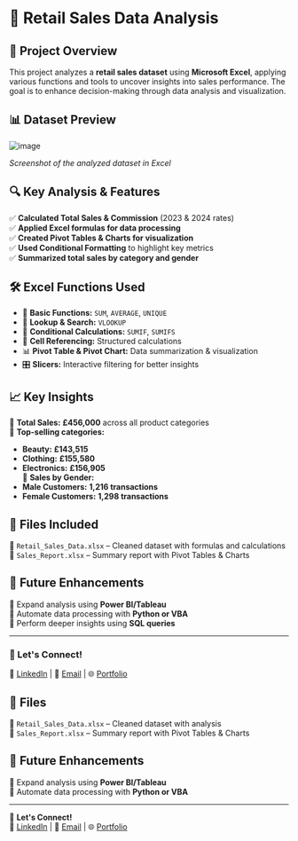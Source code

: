 # 🛒 Retail Sales Data Analysis  

## 📌 Project Overview  
This project analyzes a **retail sales dataset** using **Microsoft Excel**, applying various functions and tools to uncover insights into sales performance. The goal is to enhance decision-making through data analysis and visualization.  

## 📊 Dataset Preview  
![image](https://github.com/user-attachments/assets/8d5b7025-902b-4ea7-b5b9-bd0a8dcb558e)

*Screenshot of the analyzed dataset in Excel*  

## 🔍 Key Analysis & Features  
✅ **Calculated Total Sales & Commission** (2023 & 2024 rates)  
✅ **Applied Excel formulas for data processing**  
✅ **Created Pivot Tables & Charts for visualization**  
✅ **Used Conditional Formatting** to highlight key metrics  
✅ **Summarized total sales by category and gender**  

## 🛠️ Excel Functions Used  
- 🔢 **Basic Functions:** `SUM`, `AVERAGE`, `UNIQUE`  
- 🔎 **Lookup & Search:** `VLOOKUP`  
- 🎯 **Conditional Calculations:** `SUMIF`, `SUMIFS`  
- 🔗 **Cell Referencing:** Structured calculations  
- 📊 **Pivot Table & Pivot Chart:** Data summarization & visualization  
- 🎛 **Slicers:** Interactive filtering for better insights  

## 📈 Key Insights  
📌 **Total Sales:** **£456,000** across all product categories  
📌 **Top-selling categories:**  
   - **Beauty:** **£143,515**  
   - **Clothing:** **£155,580**  
   - **Electronics:** **£156,905**  
📌 **Sales by Gender:**  
   - **Male Customers:** **1,216 transactions**  
   - **Female Customers:** **1,298 transactions**  

## 📂 Files Included  
📁 `Retail_Sales_Data.xlsx` – Cleaned dataset with formulas and calculations  
📁 `Sales_Report.xlsx` – Summary report with Pivot Tables & Charts  

## 🚀 Future Enhancements  
🔹 Expand analysis using **Power BI/Tableau**  
🔹 Automate data processing with **Python or VBA**  
🔹 Perform deeper insights using **SQL queries**  

---

### 🔗 Let's Connect!  
💼 [LinkedIn](#) | 📧 [Email](#) | 🌐 [Portfolio](#)  
## 📂 Files  
📁 `Retail_Sales_Data.xlsx` – Cleaned dataset with analysis  
📁 `Sales_Report.xlsx` – Summary report with Pivot Tables & Charts  

## 🚀 Future Enhancements  
🔹 Expand analysis using **Power BI/Tableau**  
🔹 Automate data processing with **Python or VBA**  

---

🔗 **Let's Connect!**  
💼 [LinkedIn](#) | 📧 [Email](#) | 🌐 [Portfolio](#)  

